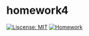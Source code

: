 # homework4

[![Liscense: MIT](https://img.shields.io/badge/License-MIT-red.svg)](https://github.com/Group21-SWE/homework4/blob/main/LICENSE)
[![Homework](https://img.shields.io/badge/Data_Wrangling-blue)](https://github.com/txt/se25/blob/main/docs/hw04.md)


